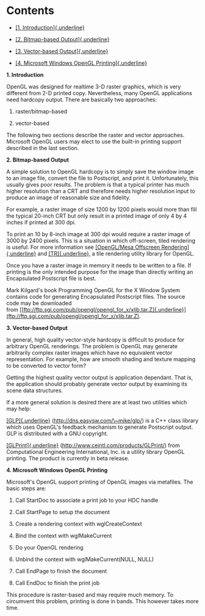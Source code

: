 # Contents

-   [[1.
    Introduction]{.underline}](http://titan.cs.ukzn.ac.za/opengl/opengl-d5/trant.sgi.com/opengl/tutorials/siggraph_crsenotes/html/brianp/hardcopy.htm#Intro)

-   [[2. Bitmap-based
    Output]{.underline}](http://titan.cs.ukzn.ac.za/opengl/opengl-d5/trant.sgi.com/opengl/tutorials/siggraph_crsenotes/html/brianp/hardcopy.htm#Bitmap)

-   [[3. Vector-based
    Output]{.underline}](http://titan.cs.ukzn.ac.za/opengl/opengl-d5/trant.sgi.com/opengl/tutorials/siggraph_crsenotes/html/brianp/hardcopy.htm#Vector)

-   [[4. Microsoft Windows OpenGL
    Printing]{.underline}](http://titan.cs.ukzn.ac.za/opengl/opengl-d5/trant.sgi.com/opengl/tutorials/siggraph_crsenotes/html/brianp/hardcopy.htm#Windows)

**1. Introduction**

OpenGL was designed for realtime 3-D raster graphics, which is very
different from 2-D printed copy. Nevertheless, many OpenGL applications
need hardcopy output. There are basically two approaches:

1.  raster/bitmap-based

2.  vector-based

The following two sections describe the raster and vector approaches.
Microsoft OpenGL users may elect to use the built-in printing support
described in the last section.

**2. Bitmap-based Output**

A simple solution to OpenGL hardcopy is to simply save the window image
to an image file, convert the file to Postscript, and print it.
Unfortunately, this usually gives poor results. The problem is that a
typical printer has much higher resolution than a CRT and therefore
needs higher resolution input to produce an image of reasonable size and
fidelity.

For example, a raster image of size 1200 by 1200 pixels would more than
fill the typical 20-inch CRT but only result in a printed image of only
4 by 4 inches if printed at 300 dpi.

To print an 10 by 8-inch image at 300 dpi would require a raster image
of 3000 by 2400 pixels. This is a situation in which off-screen, tiled
rendering is useful. For more information see [[OpenGL/Mesa Offscreen
Rendering]{.underline}](http://titan.cs.ukzn.ac.za/opengl/opengl-d5/trant.sgi.com/opengl/tutorials/siggraph_crsenotes/html/brianp/offscrn.htm) and [[TR]{.underline}](http://titan.cs.ukzn.ac.za/opengl/opengl-d5/trant.sgi.com/opengl/tutorials/siggraph_crsenotes/html/brianp/tr.html),
a tile rendering utility library for OpenGL.

Once you have a raster image in memory it needs to be written to a file.
If printing is the only intended purpose for the image than directly
writing an Encapsulated Postscript file is best.

Mark Kilgard\'s book Programming OpenGL for the X Window System contains
code for generating Encapsulated Postscript files. The source code may
be downloaded
from [[ftp://ftp.sgi.com/pub/opengl/opengl_for_x/xlib.tar.Z]{.underline}](ftp://ftp.sgi.com/pub/opengl/opengl_for_x/xlib.tar.Z).

**3. Vector-based Output**

In general, high quality vector-style hardcopy is difficult to produce
for arbitrary OpenGL renderings. The problem is OpenGL may generate
arbitrarily complex raster images which have no equivalent vector
representation. For example, how are smooth shading and texture mapping
to be converted to vector form?

Getting the highest quality vector output is application dependant. That
is, the application should probably generate vector output by examining
its scene data structures.

If a more general solution is desired there are at least two utilities
which may help:

[[GLP]{.underline}](http://dns.easysw.com/~mike/glp/) (http://dns.easysw.com/\~mike/glp/)
is a C++ class library which uses OpenGL\'s feedback mechanism to
generate Postscript output. GLP is distributed with a GNU copyright.

[[GLPrint]{.underline}](http://www.ceintl.com/products/GLPrint/) (http://www.ceintl.com/products/GLPrint/)
from Computational Engineering International, Inc. is a utility library
OpenGL printing. The product is currently in beta release.

**4. Microsoft Windows OpenGL Printing**

Microsoft\'s OpenGL support printing of OpenGL images via metafiles. The
basic steps are:

1.  Call StartDoc to associate a print job to your HDC handle

2.  Call StartPage to setup the document

3.  Create a rendering context with wglCreateContext

4.  Bind the context with wglMakeCurrent

5.  Do your OpenGL rendering

6.  Unbind the context with wglMakeCurrent(NULL, NULL)

7.  Call EndPage to finish the document

8.  Call EndDoc to finish the print job

This procedure is raster-based and may require much memory. To
circumvent this problem, printing is done in bands. This however takes
more time.
